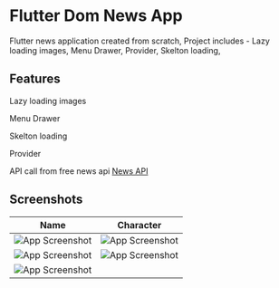 
# Flutter Dom News App

Flutter news application created from scratch, Project includes - Lazy loading images, Menu Drawer, Provider, Skelton loading,

## Features

Lazy loading images

Menu Drawer

Skelton loading

Provider

API call from free news api [News API](https://newsapi.org/)





## Screenshots

| Name     | Character |
| ---      | ---       |
| ![App Screenshot](https://github.com/prathyushp1/Flutter-Dom-News-app/blob/main/screenshots/Simulator%20Screen%20Shot%20-%20iPhone%2014%20Plus%20-%202022-10-13%20at%2011.28.03.png?raw=true) |![App Screenshot](https://github.com/prathyushp1/Flutter-Dom-News-app/blob/main/screenshots/Simulator%20Screen%20Shot%20-%20iPhone%2014%20Plus%20-%202022-10-13%20at%2011.28.06.png?raw=true)|
| ![App Screenshot](https://github.com/prathyushp1/Flutter-Dom-News-app/blob/main/screenshots/Simulator%20Screen%20Shot%20-%20iPhone%2014%20Plus%20-%202022-10-13%20at%2011.28.11_3_11.png?raw=true)     |![App Screenshot](https://github.com/prathyushp1/Flutter-Dom-News-app/blob/main/screenshots/Simulator%20Screen%20Shot%20-%20iPhone%2014%20Plus%20-%202022-10-13%20at%2011.28.09_4_11.png?raw=true)
|![App Screenshot](https://github.com/prathyushp1/Flutter-Dom-News-app/blob/main/screenshots/Simulator%20Screen%20Shot%20-%20iPhone%2014%20Plus%20-%202022-10-13%20at%2011.28.57_1_11.png?raw=true)| |








